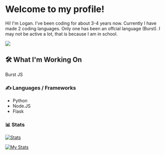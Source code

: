 # Welcome to my profile!
Hi! I'm Logan. I've been coding for about 3-4 years now. Currently I have made 2 coding languages. Only one has been an offcial language (Burst). I may not be active a lot, that is because I am in school. 

![](https://komarev.com/ghpvc/?username=LoganPaxton&color=blue)

## 🛠️ What I'm Working On

Burst JS

### ✍️ Languages / Frameworks

- Python
- Node.JS
- Flask

### 📊 Stats

[![Stats](https://github-readme-stats.vercel.app/api/top-langs/?username=loganpaxton)](https://github.com/anuraghazra/github-readme-stats)

[![My Stats](https://github-readme-stats.vercel.app/api?username=loganpaxton)](https://github.com/anuraghazra/github-readme-stats)
